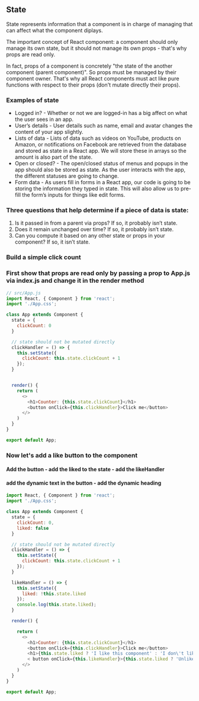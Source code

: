 ## State
State represents information that a component is in charge of managing that can affect what the component diplays.

The important concept of React component: a component should only manage its own state, but it should not manage its own props - that's why props are read only.

In fact, props of a component is concretely "the state of the another component (parent component)". So props must be managed by their component owner. That's why all React components must act like pure functions with respect to their props (don't mutate directly their props).

### Examples of state

- Logged in? - Whether or not we are logged-in has a big affect on what the user sees in an app.
- User’s details - User details such as name, email and avatar changes the content of your app slightly.
- Lists of data - Lists of data such as videos on YouTube, products on Amazon, or notifications on Facebook are retrieved from the database and stored as state in a React app. We will store these in arrays so the amount is also part of the state.
- Open or closed? - The open/closed status of menus and popups in the app should also be stored as state. As the user interacts with the app, the different statuses are going to change.
- Form data - As users fill in forms in a React app, our code is going to be storing the information they typed in state. This will also allow us to pre-fill the form’s inputs for things like edit forms.

### Three questions that help determine if a piece of data is state:
1. Is it passed in from a parent via props? If so, it probably isn’t state.
2. Does it remain unchanged over time? If so, it probably isn’t state.
3. Can you compute it based on any other state or props in your component? If so, it isn’t state.

### Build a simple click count

### First show that props are read only by passing a prop to App.js via index.js and change it in the render method

```js
// src/App.js
import React, { Component } from 'react';
import './App.css';

class App extends Component {
  state = {
    clickCount: 0
  }

  // state should not be mutated directly 
  clickHandler = () => {
    this.setState({
      clickCount: this.state.clickCount + 1
    });
  }


  render() {
    return (
      <>
        <h1>Counter: {this.state.clickCount}</h1>
        <button onClick={this.clickHandler}>Click me</button>
      </>
    )
  }
}

export default App;
```

### Now let's add a like button to the component

#### Add the button - add the liked to the state - add the likeHandler
#### add the dynamic text in the button - add the dynamic heading

```js
import React, { Component } from 'react';
import './App.css';

class App extends Component {
  state = {
    clickCount: 0,
    liked: false
  }

  // state should not be mutated directly
  clickHandler = () => {
    this.setState({
      clickCount: this.state.clickCount + 1
    });
  }

  likeHandler = () => {
    this.setState({
      liked: !this.state.liked
    });
    console.log(this.state.liked);
  }

  render() {

    return (
      <>
        <h1>Counter: {this.state.clickCount}</h1>
        <button onClick={this.clickHandler}>Click me</button>
        <h1>{this.state.liked ? 'I like this component' : 'I don\'t like this component'}</h1>
        < button onClick={this.likeHandler}>{this.state.liked ? 'Unlike' : 'Like'}</button>
      </>
    )
  }
}

export default App;
```